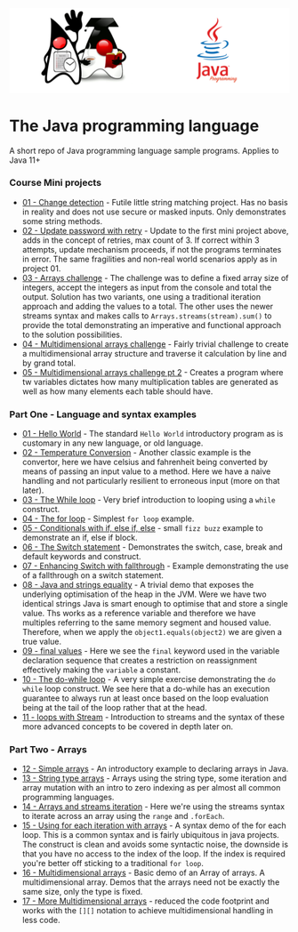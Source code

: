 ![](/assets/javarepologo.png)

# The Java programming language

A short repo of Java programming language sample programs. Applies to Java 11+

### Course Mini projects
- [01 - Change detection](/src/com/irisida/projects/changedetection/ChangeDetection.java) - Futile little string matching project. Has no basis in reality and does not use secure or masked inputs. Only demonstrates some string methods.
- [02 - Update password with retry](/src/com/irisida/projects/withretry/WithRetr.java) - Update to the first mini project above, adds in the concept of retries, max count of 3. If correct within 3 attempts, update mechanism proceeds, if not the programs terminates in error. The same fragilities and non-real world scenarios apply as in project 01.
- [03 - Arrays challenge](/src/com/irisida/projects/arrayschallenge/ArraysChallenge.java) - The challenge was to define a fixed array size of integers, accept the integers as input from the console and total the output. Solution has two variants, one using a traditional iteration approach and adding the values to a total. The other uses the newer streams syntax and makes calls to `Arrays.streams(stream).sum()` to provide the total demonstrating an imperative and functional approach to the solution possibilities.
- [04 - Multidimensional arrays challenge](/src/com/irisida/projects/multidimarraychallenge/MultiDimChallenge.java) - Fairly trivial challenge to create a multidimensional array structure and traverse it calculation by line and by grand total.
- [05 - Multidimensional arrays challenge pt 2](/src/com/irisida/projects/multiplicationtables/MultiplicationTables.java) - Creates a program where tw variables dictates how many multiplication tables are generated as well as how many elements each table should have.

### Part One - Language and syntax examples

- [01 - Hello World](/src/com/irisida/basics/helloworld/HelloWorld.java) - The standard `Hello World` introductory program as is customary in any new language, or old language.
- [02 - Temperature Conversion](/src/com/irisida/basics/tempconvert/TempConvert.java) - Another classic example is the convertor, here we have celsius and fahrenheit being converted by means of passing an input value to a method. Here we have a naive handling and not particularly resilient to erroneous input (more on that later).
- [03 - The While loop](/src/com/irisida/basics/whileloop/WhileLoop.java) - Very brief introduction to looping using a `while` construct.
- [04 - The for loop](/src/com/irisida/basics/forloop/ForLoop.java) - Simplest `for loop` example.
- [05 - Conditionals with if, else if, else](src/com/irisida/basics/ifelse/IfElse.java) - small `fizz buzz` example to demonstrate an if, else if block.
- [06 - The Switch statement](/src/com/irisida/basics/switching/SwitchStatement.java) - Demonstrates the switch, case, break and default keywords and construct.
- [07 - Enhancing Switch with fallthrough](/src/com/irisida/basics/fallthrough/FallingThrough.java) - Example demonstrating the use of a fallthrough on a switch statement.
- [08 - Java and strings equality](/src/com/irisida/basics/stringsequals/StringsEquals.java) - A trivial demo that exposes the underlying optimisation of the heap in the JVM. Were we have two identical strings Java is smart enough to optimise that and store a single value. Ths works as a reference variable and therefore we have multiples referring to the same memory segment and housed value. Therefore, when we apply the `object1.equals(object2)` we are given a true value.
- [09 - final values](/src/com/irisida/basics/finalvariables/FinalVariables.java) - Here we see the `final` keyword used in the variable declaration sequence that creates a restriction on reassignment effectively making the `variable` a constant.
- [10 - The do-while loop](/src/com/irisida/basics/dowhile/DoWhile.java) - A very simple exercise demonstrating the `do while` loop construct. We see here that a do-while has an execution guarantee to always run at least once based on the loop evaluation being at the tail of the loop rather that at the head.
- [11 - loops with Stream](/src/com/irisida/basics/loopstream/LoopStream.java) - Introduction to streams and the syntax of these more advanced concepts to be covered in depth later on.

### Part Two - Arrays
- [12 - Simple arrays](/src/com/irisida/arrays/simplearrays/SimpleArrays.java) - An introductory example to declaring arrays in Java.
- [13 - String type arrays](/src/com/irisida/arrays/stringarrays/StringArrays.java) - Arrays using the string type, some iteration and array mutation with an intro to zero indexing as per almost all common programming languages.
- [14 - Arrays and streams iteration](/src/com/irisida/arrays/streamarrays/StreamArrays.java) - Here we're using the streams syntax to iterate across an array using the `range` and `.forEach`.
- [15 - Using for each iteration with arrays](/src/com/irisida/arrays/foreach/ForEach.java) - A syntax demo of the for each loop. This is a common syntax and is fairly ubiquitous in java projects. The construct is clean and avoids some syntactic noise, the downside is that you have no access to the index of the loop. If the index is required you're better off sticking to a traditional `for loop`.
- [16 - Multidimensional arrays](/src/com/irisida/arrays/multidim/MultiDim.java) - Basic demo of an Array of arrays. A multidimensional array. Demos that the arrays need not be exactly the same size, only the type is fixed.
- [17 - More Multidimensional arrays](/src/com/irisida/arrays/moremultidim/MoreMultiDim.java) - reduced the code footprint and works with the `[][]` notation to achieve multidimensional handling in less code.